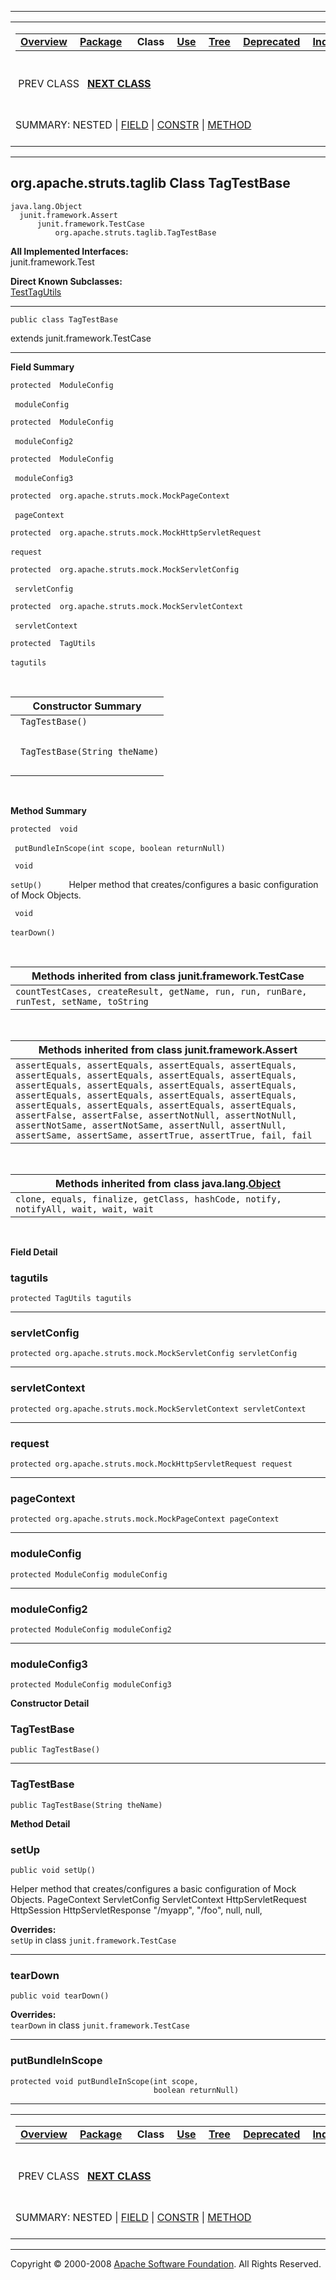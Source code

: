 ------------------------------------------------------------------------

<span id="navbar_top"></span> [](#skip-navbar_top "Skip navigation links")

<table>
<colgroup>
<col width="50%" />
<col width="50%" />
</colgroup>
<tbody>
<tr class="odd">
<td align="left"><span id="navbar_top_firstrow"></span>
<table>
<tbody>
<tr class="odd">
<td align="left"><a href="../../../../overview-summary.html.md"><strong>Overview</strong></a> </td>
<td align="left"><a href="package-summary.html.md"><strong>Package</strong></a> </td>
<td align="left"> <strong>Class</strong> </td>
<td align="left"><a href="class-use/TagTestBase.html.md"><strong>Use</strong></a> </td>
<td align="left"><a href="package-tree.html.md"><strong>Tree</strong></a> </td>
<td align="left"><a href="../../../../deprecated-list.html.md"><strong>Deprecated</strong></a> </td>
<td align="left"><a href="../../../../index-all.html.md"><strong>Index</strong></a> </td>
<td align="left"><a href="../../../../help-doc.html.md"><strong>Help</strong></a> </td>
</tr>
</tbody>
</table></td>
<td align="left"></td>
</tr>
<tr class="even">
<td align="left"> PREV CLASS   <a href="../../../../org/apache/struts/taglib/TestTagUtils.html.md" title="class in org.apache.struts.taglib"><strong>NEXT CLASS</strong></a></td>
<td align="left"><a href="../../../../index.html.md?org/apache/struts/taglib/TagTestBase.html"><strong>FRAMES</strong></a>    <a href="TagTestBase.html"><strong>NO FRAMES</strong></a>    
<a href="../../../../allclasses-noframe.html.md"><strong>All Classes</strong></a></td>
</tr>
<tr class="odd">
<td align="left">SUMMARY: NESTED | <a href="#field_summary">FIELD</a> | <a href="#constructor_summary">CONSTR</a> | <a href="#method_summary">METHOD</a></td>
<td align="left">DETAIL: <a href="#field_detail">FIELD</a> | <a href="#constructor_detail">CONSTR</a> | <a href="#method_detail">METHOD</a></td>
</tr>
</tbody>
</table>

<span id="skip-navbar_top"></span>

------------------------------------------------------------------------

org.apache.struts.taglib
 Class TagTestBase
------------------------

    java.lang.Object
      junit.framework.Assert
          junit.framework.TestCase
              org.apache.struts.taglib.TagTestBase

**All Implemented Interfaces:**  
junit.framework.Test

<!-- -->

**Direct Known Subclasses:**  
[TestTagUtils](../../../../org/apache/struts/taglib/TestTagUtils.html.md "class in org.apache.struts.taglib")

------------------------------------------------------------------------

    public class TagTestBase

extends junit.framework.TestCase

------------------------------------------------------------------------

<span id="field_summary"></span>

**Field Summary**

`protected  ModuleConfig`

` moduleConfig`
            

`protected  ModuleConfig`

` moduleConfig2`
            

`protected  ModuleConfig`

` moduleConfig3`
            

`protected  org.apache.struts.mock.MockPageContext`

` pageContext`
            

`protected  org.apache.struts.mock.MockHttpServletRequest`

`request`
            

`protected  org.apache.struts.mock.MockServletConfig`

` servletConfig`
            

`protected  org.apache.struts.mock.MockServletContext`

` servletContext`
            

`protected  TagUtils`

`tagutils`
            

  <span id="constructor_summary"></span>

| **Constructor Summary**        |
|--------------------------------|
| ` TagTestBase()`               
                                 |
| ` TagTestBase(String theName)` 
                                 |

  <span id="method_summary"></span>

**Method Summary**

`protected  void`

` putBundleInScope(int scope, boolean returnNull)`
            

` void`

`setUp()`
           Helper method that creates/configures a basic configuration of Mock Objects.

` void`

`tearDown()`
            

 <span id="methods_inherited_from_class_junit.framework.TestCase"></span>

| **Methods inherited from class junit.framework.TestCase**                              |
|----------------------------------------------------------------------------------------|
| `countTestCases, createResult, getName, run, run, runBare, runTest, setName, toString` |

 <span id="methods_inherited_from_class_junit.framework.Assert"></span>

| **Methods inherited from class junit.framework.Assert**                                                                                                                                                                                                                                                                                                                                                                                                            |
|--------------------------------------------------------------------------------------------------------------------------------------------------------------------------------------------------------------------------------------------------------------------------------------------------------------------------------------------------------------------------------------------------------------------------------------------------------------------|
| `assertEquals, assertEquals, assertEquals, assertEquals, assertEquals, assertEquals, assertEquals, assertEquals, assertEquals, assertEquals, assertEquals, assertEquals, assertEquals, assertEquals, assertEquals, assertEquals, assertEquals, assertEquals, assertEquals, assertEquals, assertFalse, assertFalse, assertNotNull, assertNotNull, assertNotSame, assertNotSame, assertNull, assertNull, assertSame, assertSame, assertTrue, assertTrue, fail, fail` |

 <span id="methods_inherited_from_class_java.lang.Object"></span>

| **Methods inherited from class java.lang.[Object](http://java.sun.com/j2se/1.4.2/docs/api/java/lang/Object.html.md?is-external=true "class or interface in java.lang")** |
|-----------------------------------------------------------------------------------------------------------------------------------------------------------------------|
| `clone, equals, finalize, getClass, hashCode, notify, notifyAll, wait, wait, wait`                                                                                    |

 

<span id="field_detail"></span>

**Field Detail**

<span id="tagutils"></span>

### tagutils

    protected TagUtils tagutils

------------------------------------------------------------------------

<span id="servletConfig"></span>

### servletConfig

    protected org.apache.struts.mock.MockServletConfig servletConfig

------------------------------------------------------------------------

<span id="servletContext"></span>

### servletContext

    protected org.apache.struts.mock.MockServletContext servletContext

------------------------------------------------------------------------

<span id="request"></span>

### request

    protected org.apache.struts.mock.MockHttpServletRequest request

------------------------------------------------------------------------

<span id="pageContext"></span>

### pageContext

    protected org.apache.struts.mock.MockPageContext pageContext

------------------------------------------------------------------------

<span id="moduleConfig"></span>

### moduleConfig

    protected ModuleConfig moduleConfig

------------------------------------------------------------------------

<span id="moduleConfig2"></span>

### moduleConfig2

    protected ModuleConfig moduleConfig2

------------------------------------------------------------------------

<span id="moduleConfig3"></span>

### moduleConfig3

    protected ModuleConfig moduleConfig3

<span id="constructor_detail"></span>

**Constructor Detail**

### TagTestBase

    public TagTestBase()

------------------------------------------------------------------------

### TagTestBase

    public TagTestBase(String theName)

<span id="method_detail"></span>

**Method Detail**

### setUp

    public void setUp()

Helper method that creates/configures a basic configuration of Mock Objects. PageContext ServletConfig ServletContext HttpServletRequest HttpSession HttpServletResponse "/myapp", "/foo", null, null,

**Overrides:**  
`setUp` in class `junit.framework.TestCase`

------------------------------------------------------------------------

### tearDown

    public void tearDown()

**Overrides:**  
`tearDown` in class `junit.framework.TestCase`

------------------------------------------------------------------------

### putBundleInScope

    protected void putBundleInScope(int scope,
                                    boolean returnNull)

------------------------------------------------------------------------

<span id="navbar_bottom"></span> [](#skip-navbar_bottom "Skip navigation links")

<table>
<colgroup>
<col width="50%" />
<col width="50%" />
</colgroup>
<tbody>
<tr class="odd">
<td align="left"><span id="navbar_bottom_firstrow"></span>
<table>
<tbody>
<tr class="odd">
<td align="left"><a href="../../../../overview-summary.html.md"><strong>Overview</strong></a> </td>
<td align="left"><a href="package-summary.html.md"><strong>Package</strong></a> </td>
<td align="left"> <strong>Class</strong> </td>
<td align="left"><a href="class-use/TagTestBase.html.md"><strong>Use</strong></a> </td>
<td align="left"><a href="package-tree.html.md"><strong>Tree</strong></a> </td>
<td align="left"><a href="../../../../deprecated-list.html.md"><strong>Deprecated</strong></a> </td>
<td align="left"><a href="../../../../index-all.html.md"><strong>Index</strong></a> </td>
<td align="left"><a href="../../../../help-doc.html.md"><strong>Help</strong></a> </td>
</tr>
</tbody>
</table></td>
<td align="left"></td>
</tr>
<tr class="even">
<td align="left"> PREV CLASS   <a href="../../../../org/apache/struts/taglib/TestTagUtils.html.md" title="class in org.apache.struts.taglib"><strong>NEXT CLASS</strong></a></td>
<td align="left"><a href="../../../../index.html.md?org/apache/struts/taglib/TagTestBase.html"><strong>FRAMES</strong></a>    <a href="TagTestBase.html"><strong>NO FRAMES</strong></a>    
<a href="../../../../allclasses-noframe.html.md"><strong>All Classes</strong></a></td>
</tr>
<tr class="odd">
<td align="left">SUMMARY: NESTED | <a href="#field_summary">FIELD</a> | <a href="#constructor_summary">CONSTR</a> | <a href="#method_summary">METHOD</a></td>
<td align="left">DETAIL: <a href="#field_detail">FIELD</a> | <a href="#constructor_detail">CONSTR</a> | <a href="#method_detail">METHOD</a></td>
</tr>
</tbody>
</table>

<span id="skip-navbar_bottom"></span>

------------------------------------------------------------------------

Copyright © 2000-2008 [Apache Software Foundation](http://www.apache.org/). All Rights Reserved.
